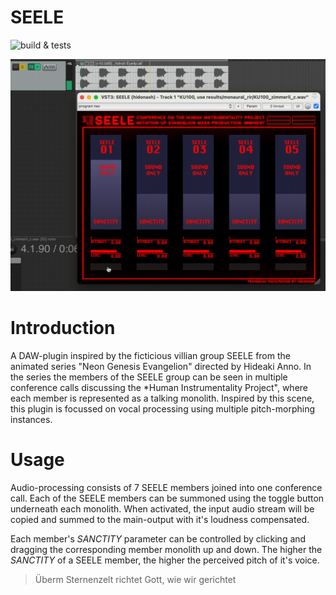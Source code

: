 # SEELE
![build & tests](https://github.com/SimonZimmer/SEELE/actions/workflows/main.yml/badge.svg)

![demo](https://github.com/SimonZimmer/SEELE/blob/main/demo.gif)

# Introduction
A DAW-plugin inspired by the ficticious villian group SEELE from the animated series "Neon Genesis Evangelion" directed by Hideaki Anno.
In the series the members of the SEELE group can be seen in multiple conference calls discussing the *Human Instrumentality Project", where each member is represented as a talking monolith.
Inspired by this scene, this plugin is focussed on vocal processing using multiple pitch-morphing instances.

# Usage
Audio-processing consists of 7 SEELE members joined into one conference call.
Each of the SEELE members can be summoned using the toggle button underneath each monolith.
When activated, the input audio stream will be copied and summed to the main-output with it's loudness compensated.

Each member's *SANCTITY* parameter can be controlled by clicking and dragging the corresponding member monolith up and down.
The higher the *SANCTITY* of a SEELE member, the higher the perceived pitch of it's voice.

> Überm Sternenzelt richtet Gott, wie wir gerichtet
